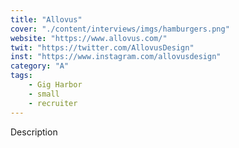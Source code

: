 ```yaml
---
title: "Allovus"
cover: "./content/interviews/imgs/hamburgers.png"
website: "https://www.allovus.com/"
twit: "https://twitter.com/AllovusDesign"
inst: "https://www.instagram.com/allovusdesign"
category: "A"
tags:
    - Gig Harbor
    - small
    - recruiter
---
```


Description
